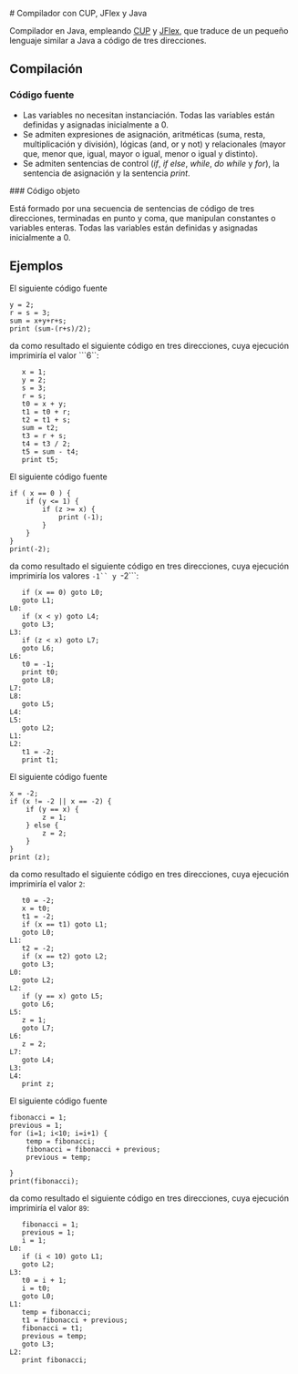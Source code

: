 # Compilador con CUP, JFlex y Java

Compilador en Java, empleando [CUP](http://www2.cs.tum.edu/projects/cup/) y [JFlex](http://jflex.de/), que traduce de un pequeño lenguaje similar a Java a código de tres direcciones.

## Compilación
### Código fuente 

* Las variables no necesitan instanciación. Todas las variables están definidas y asignadas inicialmente a 0.
* Se admiten expresiones de asignación, aritméticas (suma, resta, multiplicación y división), lógicas (and, or y not) y relacionales (mayor que, menor que, igual, mayor o igual, menor o igual y distinto).
* Se admiten sentencias de control (*if*, *if else*, *while*, *do while* y *for*), la sentencia de asignación y la sentencia *print*.

### Código objeto

Está formado por una secuencia de sentencias de código de tres direcciones, terminadas en punto y coma, que manipulan constantes o variables enteras. Todas las variables están definidas y asignadas inicialmente a 0.

## Ejemplos

El siguiente código fuente 

```x = 1;
y = 2;
r = s = 3;
sum = x+y+r+s;
print (sum-(r+s)/2);
```

da como resultado el siguiente código en tres direcciones, cuya ejecución imprimiría el valor ```6``: 

```
   x = 1;
   y = 2;
   s = 3;
   r = s;
   t0 = x + y;
   t1 = t0 + r;
   t2 = t1 + s;
   sum = t2;
   t3 = r + s;
   t4 = t3 / 2;
   t5 = sum - t4;
   print t5;
```

El siguiente código fuente 

```
if ( x == 0 ) {
    if (y <= 1) {
		if (z >= x) {
	    	print (-1);
		}
    }
}
print(-2);
```
da como resultado el siguiente código en tres direcciones, cuya ejecución imprimiría los valores ```-1`` y ```-2```:

```
   if (x == 0) goto L0;
   goto L1;
L0:
   if (x < y) goto L4;
   goto L3;
L3:
   if (z < x) goto L7;
   goto L6;
L6:
   t0 = -1;
   print t0;
   goto L8;
L7:
L8:
   goto L5;
L4:
L5:
   goto L2;
L1:
L2:
   t1 = -2;
   print t1;
```

El siguiente código fuente 

```
x = -2;
if (x != -2 || x == -2) {
	if (y == x) {
		z = 1;
	} else {
		z = 2;
	}
}
print (z);
```

da como resultado el siguiente código en tres direcciones, cuya ejecución imprimiría el valor ```2```:

```
   t0 = -2;
   x = t0;
   t1 = -2;
   if (x == t1) goto L1;
   goto L0;
L1:
   t2 = -2;
   if (x == t2) goto L2;
   goto L3;
L0:
   goto L2;
L2:
   if (y == x) goto L5;
   goto L6;
L5:
   z = 1;
   goto L7;
L6:
   z = 2;
L7:
   goto L4;
L3:
L4:
   print z;
```

El siguiente código fuente 

```
fibonacci = 1;
previous = 1;
for (i=1; i<10; i=i+1) {
	temp = fibonacci;
	fibonacci = fibonacci + previous;
	previous = temp;
	
}    
print(fibonacci);
```

da como resultado el siguiente código en tres direcciones, cuya ejecución imprimiría el valor ```89```:

```
   fibonacci = 1;
   previous = 1;
   i = 1;
L0:
   if (i < 10) goto L1;
   goto L2;
L3:
   t0 = i + 1;
   i = t0;
   goto L0;
L1:
   temp = fibonacci;
   t1 = fibonacci + previous;
   fibonacci = t1;
   previous = temp;
   goto L3;
L2:
   print fibonacci;
```

